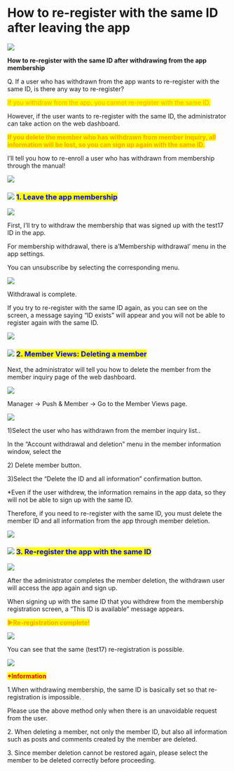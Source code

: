 # How to re-register with the same ID after leaving the app

![](https://support.swing2app.com/wp-content/uploads/2021/05/gjhgjh.png)

**How to re-register with the same ID after withdrawing from the app membership**

Q. If a user who has withdrawn from the app wants to re-register with the same ID, is there any way to re-register?

<mark style="color:orange;">If you withdraw from the app, you cannot re-register with the same ID.</mark>

However, if the user wants to re-register with the same ID, the administrator can take action on the web dashboard.

<mark style="color:orange;">**If you delete the member who has withdrawn from member inquiry, all information will be lost, so you can sign up again with the same ID.**</mark>

I’ll tell you how to re-enroll a user who has withdrawn from membership through the manual!

![](<../../.gitbook/assets/구분선 (1).PNG>)

### ![](https://wp.swing2app.co.kr/wp-content/uploads/2020/04/%EB%8B%A8%EB%9D%BD1-1.png) <mark style="color:blue;">**1. Leave the app membership**</mark>

![](https://support.swing2app.com/wp-content/uploads/2021/05/Group-2838@3x.png)

First, I’ll try to withdraw the membership that was signed up with the test17 ID in the app.

For membership withdrawal, there is a’Membership withdrawal’ menu in the app settings.

You can unsubscribe by selecting the corresponding menu.

![](../../.gitbook/assets/Group-2840@3x.png)

Withdrawal is complete.

If you try to re-register with the same ID again, as you can see on the screen, a message saying “ID exists” will appear and you will not be able to register again with the same ID.

![](<../../.gitbook/assets/구분선 (1).PNG>)

### <mark style="color:blue;"></mark>![](https://wp.swing2app.co.kr/wp-content/uploads/2020/04/%EB%8B%A8%EB%9D%BD1-1.png) <mark style="color:blue;">**2. Member Views: Deleting a member**</mark>

Next, the administrator will tell you how to delete the member from the member inquiry page of the web dashboard.&#x20;

![](https://support.swing2app.com/wp-content/uploads/2021/05/Group-2829.png)

Manager → Push & Member → Go to the Member Views page.



![](https://support.swing2app.com/wp-content/uploads/2021/05/Group-2835.png)

1\)Select the user who has withdrawn from the member inquiry list..

In the “Account withdrawal and deletion” menu in the member information window, select the&#x20;

2\) Delete member button.

3\)Select the “Delete the ID and all information” confirmation button.

\*Even if the user withdrew, the information remains in the app data, so they will not be able to sign up with the same ID.

Therefore, if you need to re-register with the same ID, you must delete the member ID and all information from the app through member deletion.

![](<../../.gitbook/assets/구분선 (1).PNG>)

### <mark style="color:blue;"></mark>![](https://wp.swing2app.co.kr/wp-content/uploads/2020/04/%EB%8B%A8%EB%9D%BD1-1.png) <mark style="color:blue;"></mark> <mark style="color:blue;"></mark><mark style="color:blue;">**3. Re-register the app with the same ID**</mark>

![](../../.gitbook/assets/Group-2843e@3x.png)

After the administrator completes the member deletion, the withdrawn user will access the app again and sign up.

When signing up with the same ID that you withdrew from the membership registration screen, a “This ID is available” message appears.



<mark style="color:orange;">**▶Re-registration complete!**</mark>

![](../../.gitbook/assets/Group-2841@3x.png)

You can see that the same (test17) re-registration is possible.

![](https://wp.swing2app.co.kr/wp-content/uploads/2018/09/%EC%BA%A1%EC%B2%98-3.png)

<mark style="color:red;">**\*Information**</mark>

1.When withdrawing membership, the same ID is basically set so that re-registration is impossible.

Please use the above method only when there is an unavoidable request from the user.

2\. When deleting a member, not only the member ID, but also all information such as posts and comments created by the member are deleted.

3\. Since member deletion cannot be restored again, please select the member to be deleted correctly before proceeding.
